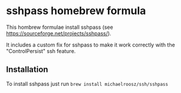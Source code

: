 # sshpass homebrew formula

This hombrew formulae install sshpass (see https://sourceforge.net/projects/sshpass/).

It includes a custom fix for sshpass to make it work correctly with the "ControlPersist" ssh feature.

## Installation

To install sshpass just run `brew install michaelroosz/ssh/sshpass`
